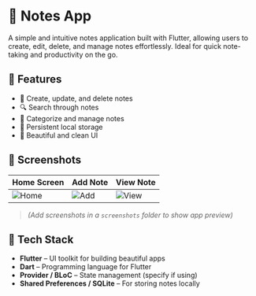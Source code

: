 # 📝 Notes App

A simple and intuitive notes application built with Flutter, allowing users to create, edit, delete, and manage notes effortlessly. Ideal for quick note-taking and productivity on the go.

## 🚀 Features

- 📄 Create, update, and delete notes
- 🔍 Search through notes
- 📁 Categorize and manage notes
- 💾 Persistent local storage
- 🎨 Beautiful and clean UI

## 📱 Screenshots

| Home Screen | Add Note | View Note |
|-------------|----------|-----------|
| ![Home](screenshots/home.png) | ![Add](screenshots/add_note.png) | ![View](screenshots/view_note.png) |

> *(Add screenshots in a `screenshots` folder to show app preview)*

## 🧰 Tech Stack

- **Flutter** – UI toolkit for building beautiful apps
- **Dart** – Programming language for Flutter
- **Provider / BLoC** – State management (specify if using)
- **Shared Preferences / SQLite** – For storing notes locally
